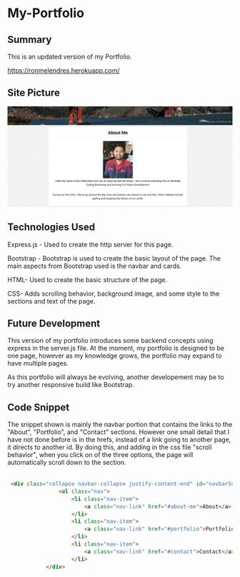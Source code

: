 # My-Portfolio

## Summary 

This is an updated version of my Portfolio.

https://ronmelendres.herokuapp.com/

## Site Picture

![alttext](public/images/portfolio-snapshot.png)

## Technologies Used

Express.js - Used to create the http server for this page.

Bootstrap - Bootstrap is used to create the basic layout of the page. The main aspects from Bootstrap used is the navbar and cards.

HTML- Used to create the basic structure of the page.

CSS- Adds scrolling behavior, background image, and some style to the sections and text of the page.

## Future Development

This version of my portfolio introduces some backend concepts using express in the server.js file. At the moment, my portfolio is designed to be one page, however as my knowledge grows, the portfolio may expand to have multiple pages. 

As this portfolio will always be evolving, another developement may be to try another responsive build like Bootstrap. 

## Code Snippet

The snippet shown is mainly the navbar portion that contains the links to the "About", "Portfolio", and "Contact" sections. However one small detail that I have not done before is in the hrefs, instead of a link going to another page, it directs to another id. By doing this, and adding in the css file "scroll behavior", when you click on of the three options, the page will automatically scroll down to the section. 

``` html

 <div class="collapse navbar-collapse justify-content-end" id="navbarSupportedContent">
                <ul class="nav">
                    <li class="nav-item">
                        <a class="nav-link" href="#about-me">About</a>
                    </li>
                    <li class="nav-item">
                        <a class="nav-link" href="#portfolio">Portfolio</a>
                    </li>
                    <li class="nav-item">
                        <a class="nav-link" href="#contact">Contact</a>
                    </li>
            </div>